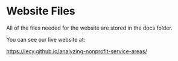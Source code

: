 # Website Files

All of the files needed for the website are stored in the docs folder.

You can see our live website at:

https://lecy.github.io/analyzing-nonprofit-service-areas/
